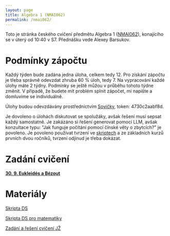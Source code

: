 ```yaml
---
layout: page
title: Algebra 1 (NMAI062)
permalink: /nmai062/
---
```


Toto je stránka českého cvičení předmětu Algebra 1 ([NMAI062](https://is.cuni.cz/studium/predmety/index.php?do=predmet&kod=NMAI062)), konajícího se v úterý od 10:40 v S7. Přednášku vede Alexey Barsukov.

# Podmínky zápočtu

Každý týden bude zadána jedna úloha, celkem tedy 12. Pro získání zápočtu je třeba správně odevzdat zhruba 60 % úloh, tedy 7. Na vypracování každé úlohy máte 2 týdny. Podmínky se ještě můžou v průběhu tohoto týdne změnit. V případě, že budete mít problém splnit zápočet, mi napište a domluvíme se individuálně.

Úlohy budou odevzdávány prostřednictvím [Sovičky](https://owl.mff.cuni.cz/join/4730c2aabf8d), token: 4730c2aabf8d.

Je dovoleno o úlohách diskutovat se spolužáky, avšak řešení musí sepsat každý samostatně. Je zakázáno si řešení generovat pomocí LLM, avšak konzultace typu: "Jak funguje počítání pomocí čínské věty o zbytcích?" je povoleno. Je povoleno používat tvrzení ve [skriptech](https://www.karlin.mff.cuni.cz/~kompatscher/teaching/alg1_cz.pdf) a ze základních kurzů prvních dvou ročníků, tvrzení odjinud je třeba dokázat.

# Zadání cvičení

**[30. 9. Eukleidés a Bézout](/assets/files/cv_01.pdf)**

# Materiály

[Skripta DS](https://www.karlin.mff.cuni.cz/~kompatscher/teaching/alg1_cz.pdf)

[Skripta DS pro matematiky](https://www.karlin.mff.cuni.cz/~stanovsk/vyuka/2425/algebra22.pdf)

[Zadání a řešení cvičení JŽ](https://www.karlin.mff.cuni.cz/~zemlicka/23-24/vyuka.htm)
